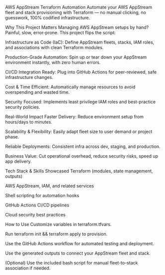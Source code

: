 AWS AppStream Terraform Automation
Automate your AWS AppStream fleet and stack provisioning with Terraform — no manual clicking, no guesswork, 100% codified infrastructure.

Why This Project Matters
Managing AWS AppStream setups by hand? Painful, slow, error-prone. This project flips the script:

Infrastructure as Code (IaC): Define AppStream fleets, stacks, IAM roles, and associations with clean Terraform modules.

Production-Grade Automation: Spin up or tear down your AppStream environment instantly, with zero human errors.

CI/CD Integration Ready: Plug into GitHub Actions for peer-reviewed, safe infrastructure changes.

Cost & Time Efficient: Automatically manage resources to avoid overspending and wasted time.

Security Focused: Implements least privilege IAM roles and best-practice security policies.

Real-World Impact
Faster Delivery: Reduce environment setup from hours/days to minutes.

Scalability & Flexibility: Easily adapt fleet size to user demand or project phase.

Reliable Deployments: Consistent infra across dev, staging, and production.

Business Value: Cut operational overhead, reduce security risks, speed up app delivery.

Tech Stack & Skills Showcased
Terraform (modules, state management, outputs)

AWS AppStream, IAM, and related services

Shell scripting for automation hooks

GitHub Actions CI/CD pipelines

Cloud security best practices

How to Use
Customize variables in terraform.tfvars.

Run terraform init && terraform apply to provision.

Use the GitHub Actions workflow for automated testing and deployment.

Use the generated outputs to connect your AppStream fleet and stack.

(Optional) Use the included bash script for manual fleet-to-stack association if needed.

